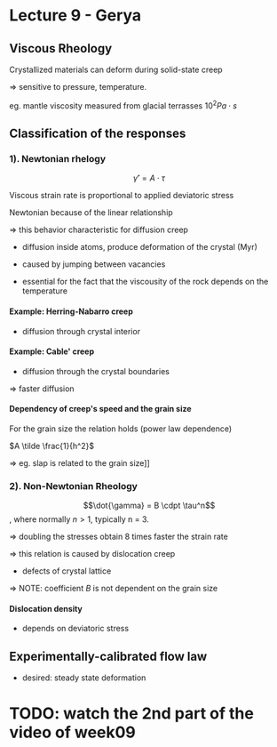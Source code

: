 # Lecture 9 - Gerya

## Viscous Rheology

Crystallized materials can deform during solid-state creep

=> sensitive to pressure, temperature.

eg. mantle viscosity measured from glacial terrasses $10^2 Pa \cdot s$


## Classification of the responses

### 1). Newtonian rhelogy

$$ \dot{\gamma}' = A \cdot \tau$$


Viscous strain rate is proportional to applied deviatoric stress

Newtonian because of the linear relationship

=> this behavior characteristic for diffusion creep 

- diffusion inside atoms, produce deformation of the crystal (Myr)

- caused by jumping between vacancies

- essential for the fact that the viscousity of the rock depends on the temperature

#### Example: Herring-Nabarro creep

- diffusion through crystal interior

#### Example: Cable' creep

- diffusion through the crystal boundaries

=> faster diffusion


#### Dependency of creep's speed and the grain size

For the grain size the relation holds (power law dependence)

$A \tilde \frac{1}{h^2}$


=> eg. slap is related to the grain size]]


### 2). Non-Newtonian Rheology

$$\dot{\gamma} = B \cdpt \tau^n$$, where normally $n > 1$, typically n = 3.

=> doubling the stresses obtain 8 times faster the strain rate

=> this relation is caused by dislocation creep

- defects of crystal lattice


=> NOTE: coefficient $B$ is not dependent on the grain size


#### Dislocation density

- depends on deviatoric stress




## Experimentally-calibrated flow law

- desired: steady state deformation



# TODO: watch the 2nd part of the video of week09